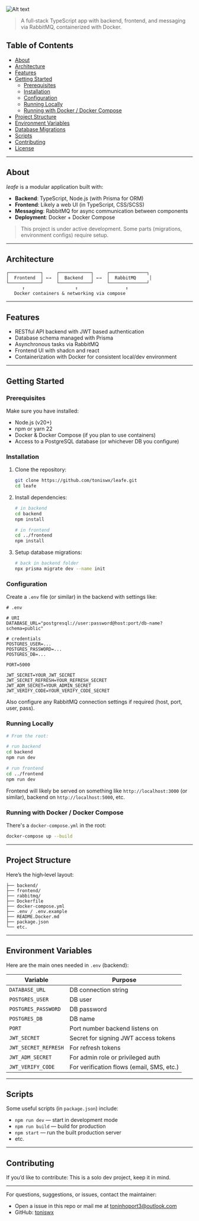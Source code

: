 
![Alt text](https://raw.githubusercontent.com/toniswx/leafe/41be72c73970fd74f24fd43b2465f596ff0e26c9/frontend/public/logo.svg)
> A full‑stack TypeScript app with backend, frontend, and messaging via RabbitMQ, containerized with Docker.

## Table of Contents

- [About](#about)  
- [Architecture](#architecture)  
- [Features](#features)  
- [Getting Started](#getting-started)  
  - [Prerequisites](#prerequisites)  
  - [Installation](#installation)  
  - [Configuration](#configuration)  
  - [Running Locally](#running-locally)  
  - [Running with Docker / Docker Compose](#running-with-docker--docker-compose)  
- [Project Structure](#project-structure)  
- [Environment Variables](#environment-variables)  
- [Database Migrations](#database-migrations)  
- [Scripts](#scripts)  
- [Contributing](#contributing)  
- [License](#license)

---

## About

*leafe* is a modular application built with:

- **Backend**: TypeScript, Node.js (with Prisma for ORM)  
- **Frontend**: Likely a web UI (in TypeScript, CSS/SCSS)  
- **Messaging**: RabbitMQ for async communication between components  
- **Deployment**: Docker + Docker Compose  

> This project is under active development. Some parts (migrations, environment configs) require setup.

---

## Architecture

```text
┌────────────┐     ┌────────────┐     ┌──────────────┐
│  Frontend  │ ←→  │  Backend   │ ←→  │  RabbitMQ     │
└────────────┘     └────────────┘     └──────────────┘
      ↑                   ↑                  ↑
   Docker containers & networking via compose
```
---

## Features


- RESTful API backend with JWT based authentication  
- Database schema managed with Prisma  
- Asynchronous tasks via RabbitMQ  
- Frontend UI with shadcn and react  
- Containerization with Docker for consistent local/dev environment  

---

## Getting Started

### Prerequisites

Make sure you have installed:

- Node.js (v20+)  
- npm or yarn 22 
- Docker & Docker Compose (if you plan to use containers)  
- Access to a PostgreSQL database (or whichever DB you configure)  

### Installation

1. Clone the repository:

   ```bash
   git clone https://github.com/toniswx/leafe.git
   cd leafe
   ```

2. Install dependencies:

   ```bash
   # in backend
   cd backend
   npm install

   # in frontend
   cd ../frontend
   npm install
   ```

3. Setup database migrations:

   ```bash
   # back in backend folder
   npx prisma migrate dev --name init
   ```

### Configuration

Create a `.env` file (or similar) in the backend with settings like:

```env
# .env

# URI
DATABASE_URL="postgresql://user:password@host:port/db-name?schema=public"

# credentials
POSTGRES_USER=...
POSTGRES_PASSWORD=...
POSTGRES_DB=...

PORT=5000

JWT_SECRET=YOUR_JWT_SECRET
JWT_SECRET_REFRESH=YOUR_REFRESH_SECRET
JWT_ADM_SECRET=YOUR_ADMIN_SECRET
JWT_VERIFY_CODE=YOUR_VERIFY_CODE_SECRET
```

Also configure any RabbitMQ connection settings if required (host, port, user, pass).

### Running Locally

```bash
# From the root:

# run backend
cd backend
npm run dev

# run frontend
cd ../frontend
npm run dev
```

Frontend will likely be served on something like `http://localhost:3000` (or similar), backend on `http://localhost:5000`, etc.

### Running with Docker / Docker Compose

There's a `docker-compose.yml` in the root:

```bash
docker-compose up --build
```

---

## Project Structure

Here’s the high‑level layout:

```
├── backend/         
├── frontend/        
├── rabbitmq/          
├── Dockerfile         
├── docker-compose.yml 
├── .env / .env.example 
├── README.Docker.md   
├── package.json
└── etc.
```

---

## Environment Variables

Here are the main ones needed in `.env` (backend):

| Variable               | Purpose                                             |
|------------------------|-----------------------------------------------------|
| `DATABASE_URL`         | DB connection string                                |
| `POSTGRES_USER`        | DB user                                            |
| `POSTGRES_PASSWORD`    | DB password                                        |
| `POSTGRES_DB`          | DB name                                            |
| `PORT`                 | Port number backend listens on                    |
| `JWT_SECRET`           | Secret for signing JWT access tokens               |
| `JWT_SECRET_REFRESH`   | For refresh tokens                                 |
| `JWT_ADM_SECRET`        | For admin role or privileged auth                  |
| `JWT_VERIFY_CODE`      | For verification flows (email, SMS, etc.)          |

---

## Scripts

Some useful scripts (in `package.json`) include:

- `npm run dev` — start in development mode  
- `npm run build` — build for production  
- `npm start` — run the built production server  
- etc.

---

## Contributing

If you’d like to contribute: This is a solo dev project, keep it in mind.

---


For questions, suggestions, or issues, contact the maintainer: 

- Open a issue in this repo or mail me at toninhoport3@outlook.com
- GitHub: [toniswx](https://github.com/toniswx)  
